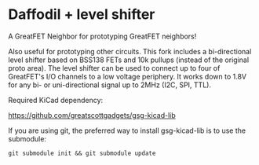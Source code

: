 # Daffodil + level shifter
A GreatFET Neighbor for prototyping GreatFET neighbors!

Also useful for prototyping other circuits. This fork includes a bi-directional level shifter based on BSS138 FETs and 10k pullups (instead of the original proto area). The level shifter can be used to connect up to four of GreatFET's I/O channels to a low voltage periphery. It works down to 1.8V for any bi- or uni-directional signal up to 2MHz (I2C, SPI, TTL).

Required KiCad dependency:

https://github.com/greatscottgadgets/gsg-kicad-lib

If you are using git, the preferred way to install gsg-kicad-lib is to use the
submodule:

```
git submodule init && git submodule update
```
